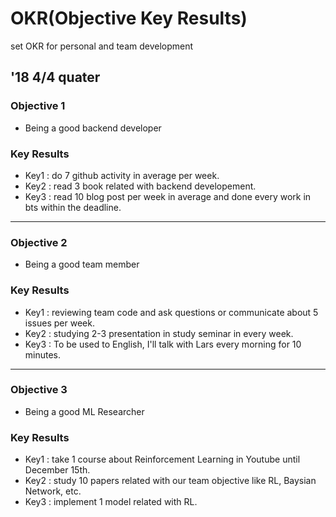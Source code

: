 # OKR(Objective Key Results)

set OKR for personal and team development

## '18 4/4 quater
### Objective 1
- Being a good backend developer
### Key Results
- Key1 : do 7 github activity in average per week. 
- Key2 : read 3 book related with backend developement.
- Key3 : read 10 blog post per week in average and done every work in bts within the deadline.

---
### Objective 2
- Being a good team member
### Key Results
- Key1 : reviewing team code and ask questions or communicate about 5 issues per week.
- Key2 : studying 2-3 presentation in study seminar in every week.
- Key3 : To be used to English, I'll talk with Lars every morning for 10 minutes.

---
### Objective 3
- Being a good ML Researcher
### Key Results
- Key1 : take 1 course about Reinforcement Learning in Youtube until December 15th.
- Key2 : study 10 papers related with our team objective like RL, Baysian Network, etc.
- Key3 : implement 1 model related with RL.
